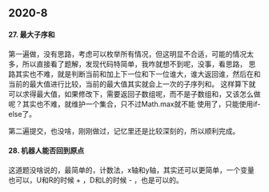 ## 2020-8

#### 27. 最大子序和

第一遍做，没有思路，考虑可以枚举所有情况，但这明显不合适，可能的情况太多，所以直接看了题解，发现代码特简单，我咋就想不到呢，没事，看思路，
思路其实也不难，就是判断当前和加上下一位和下一位谁大，谁大返回谁，然后在和当前的最大值进行比较，当前的最大值其实就会上一次的子序列和。
这样算下就可以求得最大值，如果修改下，需要返回子数组呢，而不是子数组和，又该怎么做呢？其实也不难，就维护一个集合，只不过Math.max就不能
使用了，只能使用if-else了。

第二遍提交，也没啥，刚刚做过，记忆里还是比较深刻的，所以顺利完成。

#### 28. 机器人能否回到原点

这道题没啥说的，最简单的，计数法，x轴和y轴，其实还可以更简单，一个变量也可以，U和R的时候 + ，D和L的时候 - ，也是可以的。